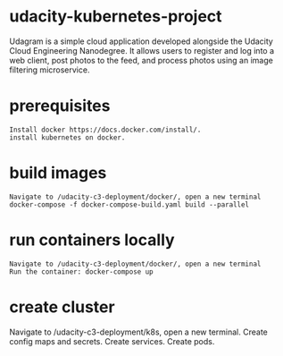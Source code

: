 # udacity-kubernetes-project

Udagram is a simple cloud application developed alongside the Udacity Cloud Engineering Nanodegree. It allows users to register and log into a web client, post photos to the feed, and process photos using an image filtering microservice.

# prerequisites
    Install docker https://docs.docker.com/install/.
    install kubernetes on docker.
# build images
    Navigate to /udacity-c3-deployment/docker/, open a new terminal
    docker-compose -f docker-compose-build.yaml build --parallel
  # run containers locally
    Navigate to /udacity-c3-deployment/docker/, open a new terminal
    Run the container: docker-compose up
# create cluster
Navigate to /udacity-c3-deployment/k8s, open a new terminal.
Create config maps and secrets.
Create services.
Create pods.
